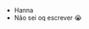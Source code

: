 - Hanna
- Não sei oq escrever 😭

<!---
vsHanna/vsHanna is a ✨ special ✨ repository because its `README.md` (this file) appears on your GitHub profile.
You can click the Preview link to take a look at your changes.
--->
